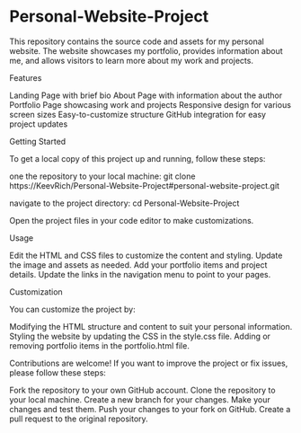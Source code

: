 # Personal-Website-Project
This repository contains the source code and assets for my personal website. The website showcases my portfolio, provides information about me, and allows visitors to learn more about my work and projects.


Features

Landing Page with brief bio
About Page with information about the author
Portfolio Page showcasing work and projects
Responsive design for various screen sizes
Easy-to-customize structure
GitHub integration for easy project updates

Getting Started

To get a local copy of this project up and running, follow these steps:

one the repository to your local machine:
git clone https://KeevRich/Personal-Website-Project#personal-website-project.git

navigate to the project directory:
cd Personal-Website-Project

Open the project files in your code editor to make customizations.

Usage

Edit the HTML and CSS files to customize the content and styling.
Update the image and assets as needed.
Add your portfolio items and project details.
Update the links in the navigation menu to point to your pages.

Customization

You can customize the project by:

Modifying the HTML structure and content to suit your personal information.
Styling the website by updating the CSS in the style.css file.
Adding or removing portfolio items in the portfolio.html file.


Contributions are welcome! If you want to improve the project or fix issues, please follow these steps:

Fork the repository to your own GitHub account.
Clone the repository to your local machine.
Create a new branch for your changes.
Make your changes and test them.
Push your changes to your fork on GitHub.
Create a pull request to the original repository.